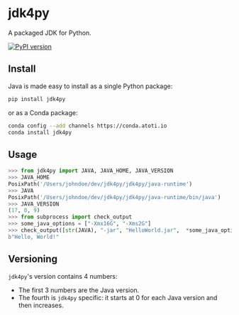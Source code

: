 # jdk4py

A packaged JDK for Python.

[![PyPI version](https://badge.fury.io/py/jdk4py.svg)](https://badge.fury.io/py/jdk4py)

## Install

Java is made easy to install as a single Python package:

```bash
pip install jdk4py
```

or as a Conda package:

```bash
conda config --add channels https://conda.atoti.io
conda install jdk4py
```

## Usage

```python
>>> from jdk4py import JAVA, JAVA_HOME, JAVA_VERSION
>>> JAVA_HOME
PosixPath('/Users/johndoe/dev/jdk4py/jdk4py/java-runtime')
>>> JAVA
PosixPath('/Users/johndoe/dev/jdk4py/jdk4py/java-runtime/bin/java')
>>> JAVA_VERSION
(17, 0, 9)
>>> from subprocess import check_output
>>> some_java_options = ["-Xmx16G", "-Xms2G"]
>>> check_output([str(JAVA), "-jar", "HelloWorld.jar",  *some_java_options])
b"Hello, World!"
```

## Versioning

`jdk4py`'s version contains 4 numbers:

- The first 3 numbers are the Java version.
- The fourth is `jdk4py` specific: it starts at 0 for each Java version and then increases.
